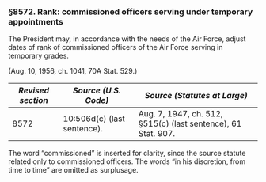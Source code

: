 ### §8572. Rank: commissioned officers serving under temporary appointments ###

The President may, in accordance with the needs of the Air Force, adjust dates of rank of commissioned officers of the Air Force serving in temporary grades.

(Aug. 10, 1956, ch. 1041, 70A Stat. 529.)

|*Revised section*|   *Source (U.S. Code)*    |                *Source (Statutes at Large)*                 |
|-----------------|---------------------------|-------------------------------------------------------------|
|      8572       |10:506d(c) (last sentence).|Aug. 7, 1947, ch. 512, §515(c) (last sentence), 61 Stat. 907.|

The word “commissioned” is inserted for clarity, since the source statute related only to commissioned officers. The words “in his discretion, from time to time” are omitted as surplusage.